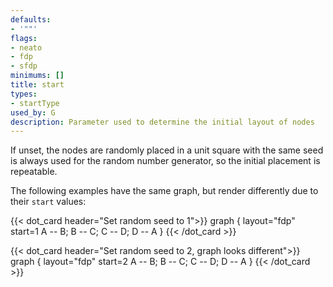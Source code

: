 ```yaml
---
defaults:
- '""'
flags:
- neato
- fdp
- sfdp
minimums: []
title: start
types:
- startType
used_by: G
description: Parameter used to determine the initial layout of nodes
---
```


If unset, the nodes are randomly placed in a unit square with the same seed
is always used for the random number generator, so the initial placement is
repeatable.

The following examples have the same graph, but render differently due to their `start` values:

{{< dot_card header="Set random seed to 1">}}
graph {
    layout="fdp"
    start=1
    A -- B; B -- C; C -- D; D -- A
}
{{< /dot_card >}}

{{< dot_card header="Set random seed to 2, graph looks different">}}
graph {
    layout="fdp"
    start=2
    A -- B; B -- C; C -- D; D -- A
}
{{< /dot_card >}}

